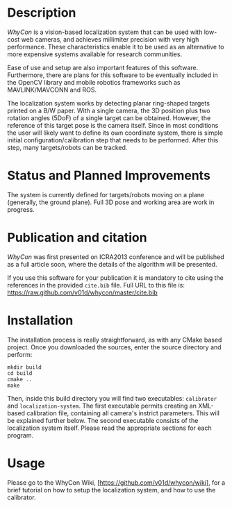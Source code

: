 Description
==========

_WhyCon_ is a vision-based localization system that can be used with low-cost web cameras, and achieves millimiter precision with very high performance.
These characteristics enable it to be used as an alternative to more expensive systems available for research communities.

Ease of use and setup are also important features of this software. Furthermore, there are plans for this software to be eventually included in the OpenCV library and mobile robotics frameworks such as MAVLINK/MAVCONN and ROS.

The localization system works by detecting planar ring-shaped targets printed on a B/W paper. With a single camera, the 3D position plus two rotation angles (5DoF) of a single target can be obtained. However, the reference of this target pose is the camera itself. Since in most conditions the user will likely want to define its own coordinate system, there is simple initial configuration/calibration step that needs to be performed. After this step, many targets/robots can be tracked.

Status and Planned Improvements
===============================

The system is currently defined for targets/robots moving on a plane (generally, the ground plane). Full 3D pose and working area are work in progress.

Publication and citation
========================

_WhyCon_ was first presented on ICRA2013 conference and will be published as a full article soon, where the details of the algorithm will be presented.

If you use this software for your publication it is mandatory to cite using the references in the provided `cite.bib` file. Full URL to this file is: https://raw.github.com/v01d/whycon/master/cite.bib

Installation
===========

The installation process is really straightforward, as with any CMake based project.
Once you downloaded the sources, enter the source directory and perform:

    mkdir build
    cd build
    cmake ..
    make

Then, inside this build directory you will find two executables: `calibrator` and `localization-system`. The first executable permits creating an XML-based calibration file, containing all camera's instrict parameters. This will be explained further below. The second executable consists of the localization system itself. Please read the appropriate sections for each program.

Usage
====

Please go to the WhyCon Wiki, [https://github.com/v01d/whycon/wiki], for a brief tutorial on how to setup the localization system, and how to use the calibrator.


